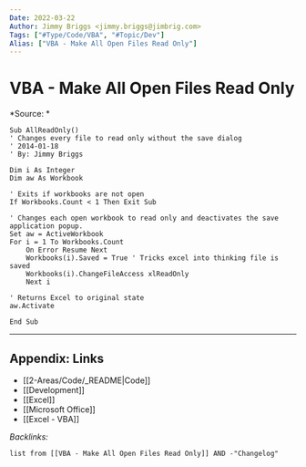 ```yaml
---
Date: 2022-03-22
Author: Jimmy Briggs <jimmy.briggs@jimbrig.com>
Tags: ["#Type/Code/VBA", "#Topic/Dev"]
Alias: ["VBA - Make All Open Files Read Only"]
---
```


# VBA - Make All Open Files Read Only

*Source: *

```VBA
Sub AllReadOnly()
' Changes every file to read only without the save dialog
' 2014-01-18
' By: Jimmy Briggs

Dim i As Integer
Dim aw As Workbook

' Exits if workbooks are not open
If Workbooks.Count < 1 Then Exit Sub

' Changes each open workbook to read only and deactivates the save application popup.
Set aw = ActiveWorkbook
For i = 1 To Workbooks.Count
    On Error Resume Next
    Workbooks(i).Saved = True ' Tricks excel into thinking file is saved
    Workbooks(i).ChangeFileAccess xlReadOnly
    Next i
    
' Returns Excel to original state
aw.Activate

End Sub
```

***

## Appendix: Links

- [[2-Areas/Code/_README|Code]]
- [[Development]]
- [[Excel]]
- [[Microsoft Office]]
- [[Excel - VBA]]

*Backlinks:*

```dataview
list from [[VBA - Make All Open Files Read Only]] AND -"Changelog"
```